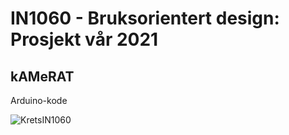 # IN1060 - Bruksorientert design: Prosjekt vår 2021
## kAMeRAT


Arduino-kode

![KretsIN1060](https://user-images.githubusercontent.com/78514454/120110714-e8ba0300-c16e-11eb-899e-0caedbc1aa85.png)
